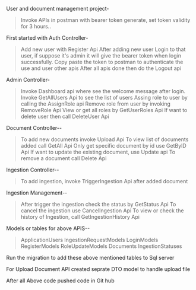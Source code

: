 User and document management project-
> Invoke APIs in postman with bearer token generate, set token validity for 3 hours..

First started with Auth Controller-
> Add new user with Register Api
> After adding new user Login to that user, if suppose it's admin it will give
  the bearer token when login successfully.
> Copy paste the token to postman to authenticate the use and user other apis
> After all apis done then do the Logout api

Admin Controller-
> Invoke Dashboard api where see the welcome message after login.
> Invoke GetAllUsers Api to see the list of users
> Assing role to user by calling the AssignRole api
> Remove role from user by invoking RemoveRole Api
> View or get all roles by GetUserRoles Api
> If want to delete user then call DeleteUser Api

Document Controller--
> To add new documents invoke Upload Api
> To view list of documents added call GetAll Api
> Only get specific document by id use GetByID Api
> If want to update the existing document, use Update api
> To remove a document call Delete Api

Ingestion Controller--
> To add ingestion, invoke TriggerIngestion Api after added document

Ingestion Management--
> After trigger the ingestion check the status by GetStatus Api
> To cancel the ingestion use CancelIngestion Api
> To view or check the history of Ingestion, call GetIngestionHistory Api

Models or tables for above APIS--
> ApplicationUsers
> IngestionRequestModels
> LoginModels
> RegisterModels
> RoleUpdateModels
> Documents
> IngestionStatuses

Run the migration to add these above mentioned tables to Sql server

For Upload Document API created seprate DTO model to handle upload file

After all Above code pushed code in Git hub
